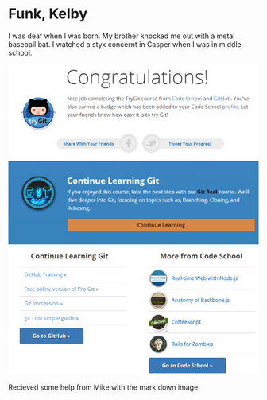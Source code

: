 # Funk, Kelby 



I was deaf when I was born.
My brother knocked me out with a metal baseball bat.
I watched a styx concernt in Casper when I was in middle school.

![Completed Screenshot](proof/Completed%20Page.PNG)


Recieved some help from Mike with the mark down image.
